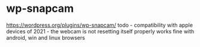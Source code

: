 # wp-snapcam
https://wordpress.org/plugins/wp-snapcam/
todo - compatibility with apple devices of 2021 - the webcam is not resetting itself properly
works fine with android, win and linux browsers
